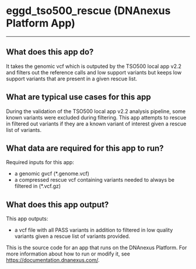 <!-- dx-header -->
# eggd_tso500_rescue (DNAnexus Platform App)
-----------------------------------------
## What does this app do?

It takes the genomic vcf which is outputed by the TSO500 local app v2.2 and filters out the reference calls and low support variants but keeps low support variants that are present in a given rescue list.

## What are typical use cases for this app
During the validation of the TSO500 local app v2.2 analysis pipeline, some known variants were excluded during filtering. This app attempts to rescue in filtered out variants if they are a known variant of interest given a rescue list of variants.

## What data are required for this app to run?
Required inputs for this app:
* a genomic gvcf (*.genome.vcf)
* a compressed rescue vcf containing variants needed to always be filtered in (*.vcf.gz)

## What does this app output?
This app outputs:
* a vcf file with all PASS variants in addition to filtered in low quality variants given a rescue list of variants provided.

This is the source code for an app that runs on the DNAnexus Platform.
For more information about how to run or modify it, see
https://documentation.dnanexus.com/.
